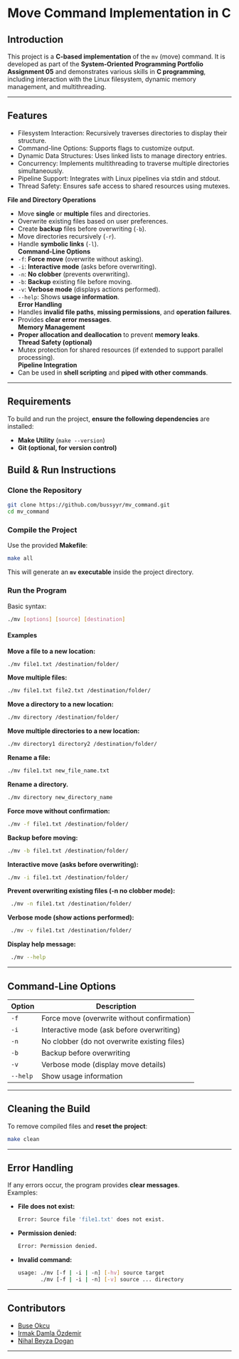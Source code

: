 # Move Command Implementation in C

##  Introduction
This project is a **C-based implementation** of the `mv` (move) command. It is developed as part of the **System-Oriented Programming Portfolio Assignment 05** and demonstrates various skills in **C programming**, including interaction with the Linux filesystem, dynamic memory management, and multithreading.

---
## Features
   - Filesystem Interaction: Recursively traverses directories to display their structure.
   - Command-line Options: Supports flags to customize output.
   - Dynamic Data Structures: Uses linked lists to manage directory entries.
   - Concurrency: Implements multithreading to traverse multiple directories simultaneously.
   - Pipeline Support: Integrates with Linux pipelines via stdin and stdout.
   - Thread Safety: Ensures safe access to shared resources using mutexes.

**File and Directory Operations**  
   - Move **single** or **multiple** files and directories.  
   - Overwrite existing files based on user preferences.  
   - Create **backup** files before overwriting (`-b`).  
   - Move directories recursively (`-r`).  
   - Handle **symbolic links** (`-l`).  
**Command-Line Options**  
   - `-f`: **Force move** (overwrite without asking).  
   - `-i`: **Interactive mode** (asks before overwriting).  
   - `-n`: **No clobber** (prevents overwriting).  
   - `-b`: **Backup** existing file before moving.  
   - `-v`: **Verbose mode** (displays actions performed).  
   - `--help`: Shows **usage information**.  
**Error Handling**  
   - Handles **invalid file paths**, **missing permissions**, and **operation failures**.  
   - Provides **clear error messages**.  
**Memory Management**  
   - **Proper allocation and deallocation** to prevent **memory leaks**.  
**Thread Safety (optional)**  
   - Mutex protection for shared resources (if extended to support parallel processing).  
 **Pipeline Integration**  
   - Can be used in **shell scripting** and **piped with other commands**.

---

## Requirements
To build and run the project, **ensure the following dependencies** are installed:

- **Make Utility** (`make --version`)
- **Git (optional, for version control)**


## Build & Run Instructions

###  Clone the Repository
```bash
git clone https://github.com/bussyyr/mv_command.git
cd mv_command
```

###  Compile the Project
Use the provided **Makefile**:
```bash
make all
```
This will generate an **`mv` executable** inside the project directory.

###  Run the Program
Basic syntax:
```bash
./mv [options] [source] [destination]
```

####  **Examples**
**Move a file to a new location:**
   ```bash
   ./mv file1.txt /destination/folder/
   ```
**Move multiple files:**
   ```bash
   ./mv file1.txt file2.txt /destination/folder/
   ```
**Move a directory to a new location:**
   ```bash
   ./mv directory /destination/folder/
   ```
**Move multiple directories to a new location:**
   ```bash
   ./mv directory1 directory2 /destination/folder/
   ```
**Rename a file:**
   ```bash
   ./mv file1.txt new_file_name.txt
   ```
**Rename a directory.**
   ```bash
   ./mv directory new_directory_name
   ```
**Force move without confirmation:**
   ```bash
   ./mv -f file1.txt /destination/folder/
   ```
 **Backup before moving:**
   ```bash
   ./mv -b file1.txt /destination/folder/
   ```
 **Interactive move (asks before overwriting):**
   ```bash
   ./mv -i file1.txt /destination/folder/
   ```
**Prevent overwriting existing files (-n no clobber mode):**
  ```bash
   ./mv -n file1.txt /destination/folder/
   ```
**Verbose mode (show actions performed):**
  ```bash
   ./mv -v file1.txt /destination/folder/
   ```
**Display help message:**
  ```bash
   ./mv --help
   ```
---

##  Command-Line Options
| Option | Description |
|--------|-------------|
| `-f` | Force move (overwrite without confirmation) |
| `-i` | Interactive mode (ask before overwriting) |
| `-n` | No clobber (do not overwrite existing files) |
| `-b` | Backup before overwriting |
| `-v` | Verbose mode (display move details) |
| `--help` | Show usage information |
---

## **Cleaning the Build**
To remove compiled files and **reset the project**:
```bash
make clean
```

---

## Error Handling
If any errors occur, the program provides **clear messages**.  
Examples:
- **File does not exist:**
  ```bash
  Error: Source file 'file1.txt' does not exist.
  ```
- **Permission denied:**
  ```bash
  Error: Permission denied.
  ```
- **Invalid command:**
  ```bash
  usage: ./mv [-f | -i | -n] [-hv] source target
         ./mv [-f | -i | -n] [-v] source ... directory
  ```

---

## Contributors
- [Buse Okcu](https://github.com/bussyyr)
- [Irmak Damla Özdemir](https://github.com/irmakozfe)
- [Nihal Beyza Dogan](https://github.com/nihalbeyzadogan)

---
